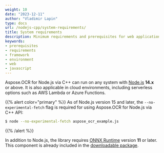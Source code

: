 ```yaml
---
weight: 10
date: "2023-12-11"
author: "Vladimir Lapin"
type: docs
url: /nodejs-cpp/system-requirements/
title: System requirements
description: Minimum requirements and prerequisites for web applications built with Aspose.OCR for Node.js via C++.
keywords:
- prerequisites
- requirements
- framework
- environment
- web
- javascript
---
```


Aspose.OCR for Node.js via C++ can run on any system with [Node.js](https://nodejs.org/) **14.x** or above. It is also applicable in cloud environments, including serverless options such as AWS Lambda or Azure Functions.

{{% alert color="primary" %}}
As of Node.js version 15 and later, the `--no-experimental-fetch` flag is required for using Aspose.OCR for Node.js via C++ API:

```bash
$ node --no-experimental-fetch aspose_ocr_example.js
```
{{% /alert %}}

In addition to Node.js, the library requires [ONNX Runtime](https://onnxruntime.ai/) version **11** or later. This component is already included in the [downloadable package](https://releases.aspose.com/ocr/nodejs-cpp/).
